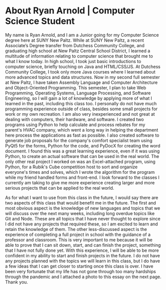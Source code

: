# About Ryan Arnold | Computer Science Student

My name is Ryan Arnold, and I am a Junior going for my Computer Science degree here at SUNY New Paltz. While at SUNY New Paltz, a recent Associate’s Degree transfer from Dutchess Community College, and graduating high school at New Paltz Central School District, I learned a multitude of information relating to computer science that brought me to what I know today. In high school, I took just basic introductions to computer science, briefly touching on Java and HTML/CSS/JS. At Dutchess Community College, I took only more Java courses where I learned about more advanced topics and data structures. Now in my second full semester at New Paltz, I have taken Assembly Language and Computer Architecture and Object-Oriented Programming. This semester, I plan to take Web Programming, Operating Systems, Language Processing, and Software Engineering, so I will gain a lot of knowledge by applying more of what I learned in the past, including this class too. I personally do not have much programming experience outside of class, besides some small projects for work or my own recreation. I am also very inexperienced and not great at dealing with computers, their hardware, and software. I created two programs using Python to help calculate and process rebates for my parent's HVAC company, which went a long way in helping the department here process the applications as fast as possible. I also created software to generate job proposals for the company's comfort specialist team using PyQt5 for the forms, Python for the code, and PyDocX for creating the word document. I found this was a great learning experience, even if it was using Python, to create an actual software that can be used in the real world. The only other real project I worked on was an Excel-attached program, using Python, for a Rubik's Cube competition host to sort and organize everyone's times and solves, which I wrote the algorithm for the program while my friend handled forms and front-end. I look forward to the classes I currently am taking to give me more experience creating larger and more serious projects that can be applied to the real world.

As for what I want to use from this class in the future, I would say there are two aspects of this class that would benefit me in the future. The first and most obvious aspect is the knowledge of new languages and topics that we will discuss over the next many weeks, including long overdue topics like Git and Node. These are all topics that I have never thought to explore since I did not have any projects that required these, so I am excited to learn and retain the knowledge of them. The other less-discussed aspect is the experience of completing a full project in school with the guidance of a professor and classroom. This is very important to me because it will be able to prove that I can sit down, start, and can finish the project, something that I have not fully done yet. With this experience, I will be able to be more confident in my ability to start and finish projects in the future. I do not have any projects planned with the topics we will learn in this class, but I do have a few ideas that I can get closer to starting once this class is over. I have been very fortunate that my life has not gone through too many hardships through the pandemic and I attached a photo to this essay on the next page. Thank you.
